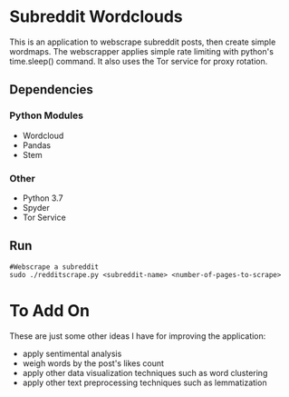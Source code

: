 # Subreddit Wordclouds
This is an application to webscrape subreddit posts, then create simple wordmaps. The webscrapper applies simple rate limiting with python's time.sleep() command. It also uses the Tor service for proxy rotation. 


## Dependencies
### Python Modules
  * Wordcloud
  * Pandas
  * Stem 
### Other 
  * Python 3.7
  * Spyder
  * Tor Service
  
## Run
```
#Webscrape a subreddit
sudo ./redditscrape.py <subreddit-name> <number-of-pages-to-scrape>
```

# To Add On
These are just some other ideas I have for improving the application:
  * apply sentimental analysis
  * weigh words by the post's likes count
  * apply other data visualization techniques such as word clustering
  * apply other text preprocessing techniques such as lemmatization
